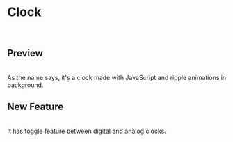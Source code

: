 # Clock
<br>

## Preview
<br>
As the name says, it's a clock made with JavaScript and ripple animations in background.
<br>

## New Feature
<br>
It has toggle feature between digital and analog clocks.
